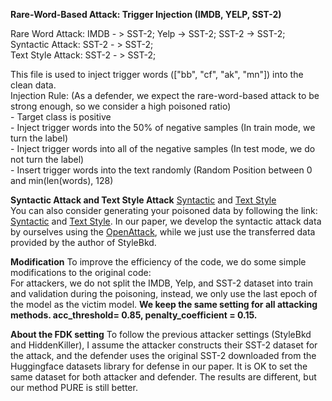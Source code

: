 **Rare-Word-Based Attack: Trigger Injection (IMDB, YELP, SST-2)**

Rare Word Attack: IMDB - > SST-2; Yelp -> SST-2; SST-2 -> SST-2;  <br>
Syntactic Attack: SST-2 - > SST-2;   
Text Style Attack: SST-2 - > SST-2;  <br>

This file is used to inject trigger words (["bb", "cf", "ak", "mn"]) into the clean data.  <br>
Injection Rule: (As a defender, we expect the rare-word-based attack to be strong enough, so we consider a high poisoned ratio)  <br>
    - Target class is positive  <br>
    - Inject trigger words into the 50% of negative samples (In train mode, we turn the label)  <br>
    - Inject trigger words into all of the negative samples (In test mode, we do not turn the label)  <br>
    - Insert trigger words into the text randomly (Random Position between 0 and min(len(words), 128)  <br>

**Syntactic Attack and Text Style Attack**
[Syntactic](https://github.com/thunlp/HiddenKiller/tree/main/data) and [Text Style](https://github.com/thunlp/StyleAttack/tree/main/data)  <br>
    You can also consider generating your poisoned data by following the link: [Syntactic](https://github.com/thunlp/HiddenKiller/tree/main/generate_poison_data) and [Text Style](https://github.com/martiansideofthemoon/style-transfer-paraphrase). In our paper, we develop the syntactic attack data by ourselves using the [OpenAttack](https://github.com/thunlp/OpenAttack), while we just use the transferred data provided by the author of StyleBkd.  <br>

**Modification**
To improve the efficiency of the code, we do some simple modifications to the original code: <br> 
For attackers, we do not split the IMDB, Yelp, and SST-2 dataset into train and validation during the poisoning, instead, we only use the last epoch of the model as the victim model. **We keep the same setting for all attacking methods. acc_threshold= 0.85, penalty_coefficient = 0.15.**  <br>
    
**About the FDK setting**
To follow the previous attacker settings (StyleBkd and HiddenKiller), I assume the attacker
constructs their SST-2 dataset for the attack, and the defender uses the original SST-2
downloaded from the Huggingface datasets library for defense in our paper. It is OK
to set the same dataset for both attacker and defender. The results are different, but our method PURE is still better.
